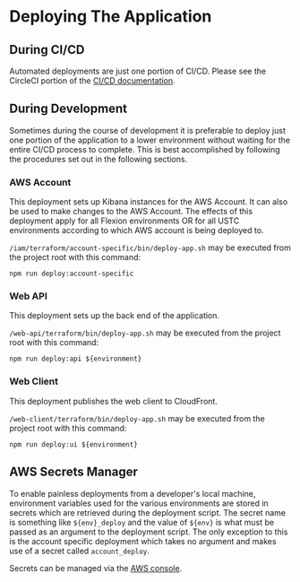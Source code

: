 # Deploying The Application

## During CI/CD

Automated deployments are just one portion of CI/CD. Please see the CircleCI portion of the [CI/CD documentation](./ci-cd.md).

## During Development

Sometimes during the course of development it is preferable to deploy just one portion of the application to a lower 
environment without waiting for the entire CI/CD process to complete. This is best accomplished by following the 
procedures set out in the following sections.

### AWS Account

This deployment sets up Kibana instances for the AWS Account. It can also be used to make changes to the AWS Account. 
The effects of this deployment apply for all Flexion environments OR for all USTC environments according to which AWS 
account is being deployed to.

`/iam/terraform/account-specific/bin/deploy-app.sh` may be executed from the project root with this command:

```shell
npm run deploy:account-specific
```

### Web API

This deployment sets up the back end of the application.

`/web-api/terraform/bin/deploy-app.sh` may be executed from the project root with this command:

```shell
npm run deploy:api ${environment}
```

### Web Client

This deployment publishes the web client to CloudFront.

`/web-client/terraform/bin/deploy-app.sh` may be executed from the project root with this command:

```shell
npm run deploy:ui ${environment}
```

## AWS Secrets Manager

To enable painless deployments from a developer's local machine, environment variables used for the various environments 
are stored in secrets which are retrieved during the deployment script. The secret name is something like `${env}_deploy` 
and the value of `${env}` is what must be passed as an argument to the deployment script. The only exception to this is 
the account specific deployment which takes no argument and makes use of a secret called `account_deploy`.

Secrets can be managed via the [AWS console](https://console.aws.amazon.com/secretsmanager/home?region=us-east-1#!/listSecrets/).
